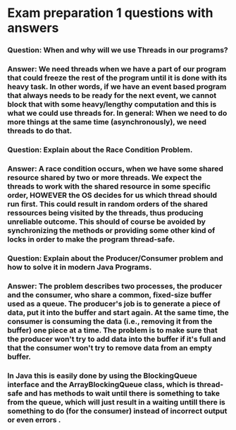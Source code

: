 # Exam preparation 1 questions with answers #

### Question: When and why will we use Threads in our programs? ###
### Answer: We need threads when we have a part of our program that could freeze the rest of the program until it is done with its heavy task. In other words, if we have an event based program that always needs to be ready for the next event, we cannot block that with some heavy/lengthy computation and this is what we could use threads for. In general: When we need to do more things at the same time (asynchronously), we need threads to do that. ###


### Question: Explain about the Race Condition Problem. ###
### Answer: A race condition occurs, when we have some shared resource shared by two or more threads. We expect the threads to work with the shared resource in some specific order, HOWEVER the OS decides for us which thread should run first. This could result in random orders of the shared ressources being visited by the threads, thus producing unreliable outcome. This should of course be avoided by synchronizing the methods or providing some other kind of locks in order to make the program thread-safe. ###


### Question: Explain about the Producer/Consumer problem and how to solve it in modern Java Programs. ###
### Answer: The problem describes two processes, the producer and the consumer, who share a common, fixed-size buffer used as a queue. The producer's job is to generate a piece of data, put it into the buffer and start again. At the same time, the consumer is consuming the data (i.e., removing it from the buffer) one piece at a time. The problem is to make sure that the producer won't try to add data into the buffer if it's full and that the consumer won't try to remove data from an empty buffer. ###

### In Java this is easily done by using the BlockingQueue interface and the ArrayBlockingQueue<E> class, which is thread-safe and has methods to wait until there is something to take from the queue, which will just result in a waiting untill there is something to do (for the consumer) instead of incorrect output or even errors . ###
